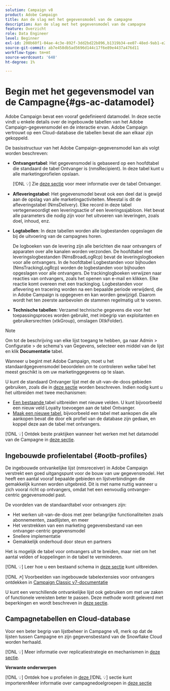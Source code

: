 ```yaml
---
solution: Campaign v8
product: Adobe Campaign
title: Aan de slag met het gegevensmodel van de campagne
description: Aan de slag met het gegevensmodel van de campagne
feature: Overzicht
role: Data Engineer
level: Beginner
exl-id: 200b60f1-04ae-4c3e-892f-3dd2bd22b896,b1319b34-ee07-48ed-9ab1-e2d12d3d99f8
source-git-commit: ab7e458db5ad5696d144c17f6e89e4437a476d11
workflow-type: tm+mt
source-wordcount: '648'
ht-degree: 1%

---
```


# Begin met het gegevensmodel van de Campagne{#gs-ac-datamodel}

Adobe Campaign bevat een vooraf gedefinieerd datamodel. In deze sectie vindt u enkele details over de ingebouwde tabellen van het Adobe Campaign-gegevensmodel en de interactie ervan. Adobe Campaign vertrouwt op een Cloud-database die tabellen bevat die aan elkaar zijn gekoppeld.

De basisstructuur van het Adobe Campaign-gegevensmodel kan als volgt worden beschreven:

* **Ontvangertabel**: Het gegevensmodel is gebaseerd op een hoofdtabel die standaard de tabel Ontvanger is (nmsRecipient). In deze tabel kunt u alle marketingprofielen opslaan.

   [!DNL :bulb:] Zie  [deze sectie](#ootb-profiles) voor meer informatie over de tabel Ontvanger.

* **Afleveringstabel**: Het gegevensmodel bevat ook een deel dat is gewijd aan de opslag van alle marketingactiviteiten. Meestal is dit de afleveringstabel (NmsDelivery). Elke record in deze tabel vertegenwoordigt een leveringsactie of een leveringssjabloon. Het bevat alle parameters die nodig zijn voor het uitvoeren van leveringen, zoals doel, inhoud, enz.

* **Logtabellen**: In deze tabellen worden alle logbestanden opgeslagen die bij de uitvoering van de campagnes horen.

   De logboeken van de levering zijn alle berichten die naar ontvangers of apparaten over alle kanalen worden verzonden. De hoofdtabel met leveringslogbestanden (NmsBroadLogRcp) bevat de leveringslogboeken voor alle ontvangers.
In de hoofdtabel Logbestanden voor bijhouden (NmsTrackingLogRcp) worden de logbestanden voor bijhouden opgeslagen voor alle ontvangers. De trackinglogboeken verwijzen naar reacties van ontvangers, zoals het openen van e-mail en klikken. Elke reactie komt overeen met een trackinglog.
Logbestanden voor aflevering en tracering worden na een bepaalde periode verwijderd, die in Adobe Campaign is opgegeven en kan worden gewijzigd. Daarom wordt het ten zeerste aanbevolen de stammen regelmatig uit te voeren.

* **Technische tabellen**: Verzamel technische gegevens die voor het toepassingsproces worden gebruikt, met inbegrip van exploitanten en gebruikersrechten (xtkGroup), omslagen (XtkFolder).

>[!NOTE]
>
>Om tot de beschrijving van elke lijst toegang te hebben, ga naar Admin > Configuratie > de schema&#39;s van Gegevens, selecteer een middel van de lijst en klik **Documentatie** tabel.

Wanneer u begint met Adobe Campaign, moet u het standaardgegevensmodel beoordelen om te controleren welke tabel het meest geschikt is om uw marketinggegevens op te slaan.

U kunt de standaard Ontvanger lijst met de uit-van-de-doos gebieden gebruiken, zoals die in [deze sectie](#ootb-profiles) worden beschreven. Indien nodig kunt u het uitbreiden met twee mechanismen:

* [Een bestaande ](extend-schema.md) tabel uitbreiden met nieuwe velden. U kunt bijvoorbeeld een nieuw veld Loyalty toevoegen aan de tabel Ontvanger.
* [Maak een nieuwe tabel](create-schema.md), bijvoorbeeld een tabel met aankopen die alle aankopen bevat die door elk profiel van de database zijn gedaan, en koppel deze aan de tabel met ontvangers.

[!DNL :bulb:] Ontdek beste praktijken wanneer het werken met het datamodel van de Campagne in  [deze sectie](datamodel-best-practices.md).

## Ingebouwde profielentabel {#ootb-profiles}

De ingebouwde ontvankelijke lijst (nmsreceiver) in Adobe Campaign verstrekt een goed uitgangspunt voor de bouw van uw gegevensmodel. Het heeft een aantal vooraf bepaalde gebieden en lijstverbindingen die gemakkelijk kunnen worden uitgebreid. Dit is met name nuttig wanneer u zich vooral richt op ontvangers, omdat het een eenvoudig ontvanger-centric gegevensmodel past.

De voordelen van de standaardtabel voor ontvangers zijn:

* Het werken uit-van-de-doos met zeer belangrijke functionaliteiten zoals abonnementen, zaadlijsten, en meer
* Het verstrekken van een marketing gegevensbestand van een ontvanger-centric gegevensmodel
* Snellere implementatie
* Gemakkelijk onderhoud door steun en partners

Het is mogelijk de tabel voor ontvangers uit te breiden, maar niet om het aantal velden of koppelingen in de tabel te verminderen.

[!DNL :bulb:] Leer hoe u een bestaand schema in  [deze sectie](extend-schema.md) kunt uitbreiden.

[!DNL :arrow_upper_right:] Voorbeelden van ingebouwde tabelextensies voor ontvangers ontdekken in  [Campaign Classic v7-documentatie](https://experienceleague.adobe.com/docs/campaign-classic/using/configuring-campaign-classic/editing-schemas/examples-of-schemas-edition.html?lang=en#extending-a-table)

U kunt een verschillende ontvankelijke lijst ook gebruiken om met uw zaken of functionele vereisten beter te passen. Deze methode wordt geleverd met beperkingen en wordt beschreven in [deze sectie](custom-recipient.md).

## Campagnetabellen en Cloud-database

Voor een beter begrip van lijstbeheer in Campagne v8, merk op dat de lijsten tussen Campagne en zijn gegevensbestand van de Snowflake Cloud worden herhaald.

[!DNL :bulb:] Meer informatie over replicatiestrategie en mechanismen in  [deze sectie](../config/replication.md).

**Verwante onderwerpen**

[!DNL :bulb:] Ontdek hoe u profielen in  [deze ](../start/import.md)
[!DNL :bulb:] sectie kunt importerenMeer informatie over campagnedoelgroepen in  [deze sectie](../start/audiences.md)

